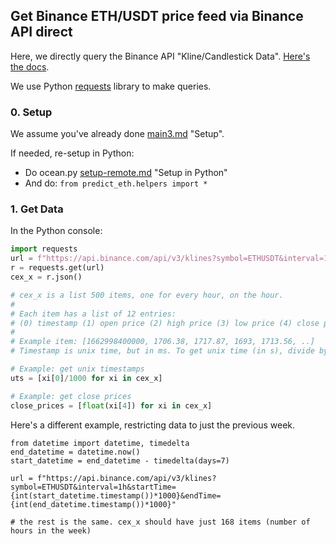 ## Get Binance ETH/USDT price feed via Binance API direct

Here, we directly query the Binance API "Kline/Candlestick Data". [Here's the docs](https://binance-docs.github.io/apidocs/spot/en/#kline-candlestick-data). 

We use Python [requests](https://requests.readthedocs.io/en/latest/) library to make queries.

### 0. Setup

We assume you've already done [main3.md](../challenges/main3.md#1-setup) "Setup".

If needed, re-setup in Python:
- Do ocean.py [setup-remote.md](https://github.com/oceanprotocol/ocean.py/blob/main/READMEs/setup-remote.md#6-setup-in-python) "Setup in Python"
- And do: `from predict_eth.helpers import *`

### 1. Get Data

In the Python console:
```python
import requests
url = f"https://api.binance.com/api/v3/klines?symbol=ETHUSDT&interval=1h"
r = requests.get(url)
cex_x = r.json()

# cex_x is a list 500 items, one for every hour, on the hour. 
#
# Each item has a list of 12 entries: 
# (0) timestamp (1) open price (2) high price (3) low price (4) close price (5) Vol ..
#
# Example item: [1662998400000, 1706.38, 1717.87, 1693, 1713.56, ..]
# Timestamp is unix time, but in ms. To get unix time (in s), divide by 1000

# Example: get unix timestamps
uts = [xi[0]/1000 for xi in cex_x]

# Example: get close prices
close_prices = [float(xi[4]) for xi in cex_x]
```

Here's a different example, restricting data to just the previous week.
```
from datetime import datetime, timedelta
end_datetime = datetime.now() 
start_datetime = end_datetime - timedelta(days=7)

url = f"https://api.binance.com/api/v3/klines?symbol=ETHUSDT&interval=1h&startTime={int(start_datetime.timestamp())*1000}&endTime={int(end_datetime.timestamp())*1000}"

# the rest is the same. cex_x should have just 168 items (number of hours in the week)
```
